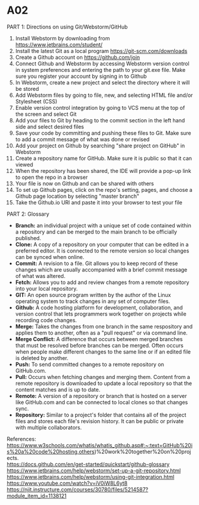 # A02
PART 1: Directions on using Git/Webstorm/GitHub  
1.  Install Webstorm by downloading from https://www.jetbrains.com/student/ 
2.  Install the latest Git as a local program https://git-scm.com/downloads
3.  Create a Github account on https://github.com/join  
4.  Connect Github and Webstorm by accessing Webstorm version control in system preferences and entering the path to your git.exe file. Make sure you register your account by signing in to Github
5.  In Webstorm, create a new project and select the directory where it will be stored
6.  Add Webstorm files by going to file, new, and selecting HTML file and/or Stylesheet (CSS)
7.  Enable version control integration by going to VCS menu at the top of the screen and select Git
8.  Add your files to Git by heading to the commit section in the left hand side and select desired files
9.  Save your code by committing and pushing these files to Git. Make sure to add a commit message of what was done or revised
10. Add your project on Github by searching "share project on GitHub" in Webstorm
11. Create a repository name for GitHub. Make sure it is public so that it can viewed
12. When the repository has been shared, the IDE will provide a pop-up link to open the repo in a browser
13. Your file is now on Github and can be shared with others
14. To set up Github pages, click on the repo's setting, pages, and choose a Github page location by selecting "master branch"
15. Take the Github.io URl and paste it into your browser to test your file


PART 2: Glossary  
* **Branch:**  an individual project with a unique set of code contained within a repository and can be merged to the main branch to be officially published.
* **Clone:**  A copy of a repository on your computer that can be edited in a preferred editor. It is connected to the remote version so local changes can be synced when online. 
* **Commit:**  A revision to a file. Git allows you to keep record of these changes which are usually accompanied with a brief commit message of what was altered. 
* **Fetch:**  Allows you to add and review changes from a remote repository into your local repository.
* **GIT:**  An open source program written by the author of the Linux operating system to track changes in any set of computer files. 
* **Github:**  A code hosting platform for development, collaboration, and version control that lets programmers work together on projects while recording code changes.
* **Merge:**  Takes the changes from one branch in the same respository and applies them to another, often as a "pull request" or via command line. 
* **Merge Conflict:**  A difference that occurs between merged branches that must be resolved before branches can be merged. Often occurs when people make different changes to the same line or if an edited file is deleted by another.
* **Push:**   To send committed changes to a remote repository on GitHub.com.
* **Pull:**  Occurs when fetching changes and merging them. Content from a remote repository is downloaded to update a local repository so that the content matches and is up to date.
* **Remote:**  A version of a repository or branch that is hosted on a server like GitHub.com and can be connected to local clones so that changes sync.
* **Repository:**  Similar to a project's folder that contains all of the project files and stores each file's revision history. It can be public or private with multiple collaborators.


References:  
https://www.w3schools.com/whatis/whatis_github.asp#:~:text=GitHub%20is%20a%20code%20hosting,others)%20work%20together%20on%20projects.  
https://docs.github.com/en/get-started/quickstart/github-glossary  
https://www.jetbrains.com/help/webstorm/set-up-a-git-repository.html 
https://www.jetbrains.com/help/webstorm/using-git-integration.html  
https://www.youtube.com/watch?v=iV0iW8L6yt8 
https://njit.instructure.com/courses/30780/files/5214587?module_item_id=1138121 
